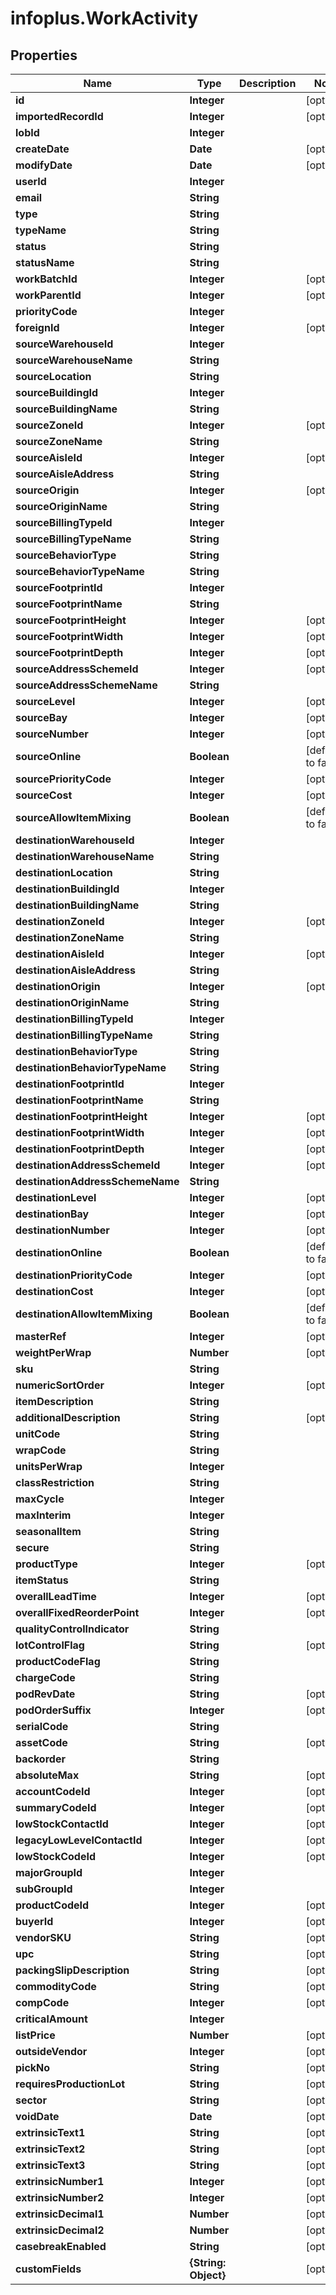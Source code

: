 # infoplus.WorkActivity

## Properties
Name | Type | Description | Notes
------------ | ------------- | ------------- | -------------
**id** | **Integer** |  | [optional] 
**importedRecordId** | **Integer** |  | [optional] 
**lobId** | **Integer** |  | 
**createDate** | **Date** |  | [optional] 
**modifyDate** | **Date** |  | [optional] 
**userId** | **Integer** |  | 
**email** | **String** |  | 
**type** | **String** |  | 
**typeName** | **String** |  | 
**status** | **String** |  | 
**statusName** | **String** |  | 
**workBatchId** | **Integer** |  | [optional] 
**workParentId** | **Integer** |  | [optional] 
**priorityCode** | **Integer** |  | 
**foreignId** | **Integer** |  | [optional] 
**sourceWarehouseId** | **Integer** |  | 
**sourceWarehouseName** | **String** |  | 
**sourceLocation** | **String** |  | 
**sourceBuildingId** | **Integer** |  | 
**sourceBuildingName** | **String** |  | 
**sourceZoneId** | **Integer** |  | [optional] 
**sourceZoneName** | **String** |  | 
**sourceAisleId** | **Integer** |  | [optional] 
**sourceAisleAddress** | **String** |  | 
**sourceOrigin** | **Integer** |  | [optional] 
**sourceOriginName** | **String** |  | 
**sourceBillingTypeId** | **Integer** |  | 
**sourceBillingTypeName** | **String** |  | 
**sourceBehaviorType** | **String** |  | 
**sourceBehaviorTypeName** | **String** |  | 
**sourceFootprintId** | **Integer** |  | 
**sourceFootprintName** | **String** |  | 
**sourceFootprintHeight** | **Integer** |  | [optional] 
**sourceFootprintWidth** | **Integer** |  | [optional] 
**sourceFootprintDepth** | **Integer** |  | [optional] 
**sourceAddressSchemeId** | **Integer** |  | [optional] 
**sourceAddressSchemeName** | **String** |  | 
**sourceLevel** | **Integer** |  | [optional] 
**sourceBay** | **Integer** |  | [optional] 
**sourceNumber** | **Integer** |  | [optional] 
**sourceOnline** | **Boolean** |  | [default to false]
**sourcePriorityCode** | **Integer** |  | [optional] 
**sourceCost** | **Integer** |  | [optional] 
**sourceAllowItemMixing** | **Boolean** |  | [default to false]
**destinationWarehouseId** | **Integer** |  | 
**destinationWarehouseName** | **String** |  | 
**destinationLocation** | **String** |  | 
**destinationBuildingId** | **Integer** |  | 
**destinationBuildingName** | **String** |  | 
**destinationZoneId** | **Integer** |  | [optional] 
**destinationZoneName** | **String** |  | 
**destinationAisleId** | **Integer** |  | [optional] 
**destinationAisleAddress** | **String** |  | 
**destinationOrigin** | **Integer** |  | [optional] 
**destinationOriginName** | **String** |  | 
**destinationBillingTypeId** | **Integer** |  | 
**destinationBillingTypeName** | **String** |  | 
**destinationBehaviorType** | **String** |  | 
**destinationBehaviorTypeName** | **String** |  | 
**destinationFootprintId** | **Integer** |  | 
**destinationFootprintName** | **String** |  | 
**destinationFootprintHeight** | **Integer** |  | [optional] 
**destinationFootprintWidth** | **Integer** |  | [optional] 
**destinationFootprintDepth** | **Integer** |  | [optional] 
**destinationAddressSchemeId** | **Integer** |  | [optional] 
**destinationAddressSchemeName** | **String** |  | 
**destinationLevel** | **Integer** |  | [optional] 
**destinationBay** | **Integer** |  | [optional] 
**destinationNumber** | **Integer** |  | [optional] 
**destinationOnline** | **Boolean** |  | [default to false]
**destinationPriorityCode** | **Integer** |  | [optional] 
**destinationCost** | **Integer** |  | [optional] 
**destinationAllowItemMixing** | **Boolean** |  | [default to false]
**masterRef** | **Integer** |  | [optional] 
**weightPerWrap** | **Number** |  | [optional] 
**sku** | **String** |  | 
**numericSortOrder** | **Integer** |  | [optional] 
**itemDescription** | **String** |  | 
**additionalDescription** | **String** |  | [optional] 
**unitCode** | **String** |  | 
**wrapCode** | **String** |  | 
**unitsPerWrap** | **Integer** |  | 
**classRestriction** | **String** |  | 
**maxCycle** | **Integer** |  | 
**maxInterim** | **Integer** |  | 
**seasonalItem** | **String** |  | 
**secure** | **String** |  | 
**productType** | **Integer** |  | [optional] 
**itemStatus** | **String** |  | 
**overallLeadTime** | **Integer** |  | [optional] 
**overallFixedReorderPoint** | **Integer** |  | [optional] 
**qualityControlIndicator** | **String** |  | 
**lotControlFlag** | **String** |  | [optional] 
**productCodeFlag** | **String** |  | 
**chargeCode** | **String** |  | 
**podRevDate** | **String** |  | [optional] 
**podOrderSuffix** | **Integer** |  | [optional] 
**serialCode** | **String** |  | 
**assetCode** | **String** |  | [optional] 
**backorder** | **String** |  | 
**absoluteMax** | **String** |  | [optional] 
**accountCodeId** | **Integer** |  | [optional] 
**summaryCodeId** | **Integer** |  | [optional] 
**lowStockContactId** | **Integer** |  | [optional] 
**legacyLowLevelContactId** | **Integer** |  | [optional] 
**lowStockCodeId** | **Integer** |  | [optional] 
**majorGroupId** | **Integer** |  | 
**subGroupId** | **Integer** |  | 
**productCodeId** | **Integer** |  | [optional] 
**buyerId** | **Integer** |  | [optional] 
**vendorSKU** | **String** |  | [optional] 
**upc** | **String** |  | [optional] 
**packingSlipDescription** | **String** |  | [optional] 
**commodityCode** | **String** |  | [optional] 
**compCode** | **Integer** |  | [optional] 
**criticalAmount** | **Integer** |  | 
**listPrice** | **Number** |  | [optional] 
**outsideVendor** | **Integer** |  | [optional] 
**pickNo** | **String** |  | [optional] 
**requiresProductionLot** | **String** |  | [optional] 
**sector** | **String** |  | [optional] 
**voidDate** | **Date** |  | [optional] 
**extrinsicText1** | **String** |  | [optional] 
**extrinsicText2** | **String** |  | [optional] 
**extrinsicText3** | **String** |  | [optional] 
**extrinsicNumber1** | **Integer** |  | [optional] 
**extrinsicNumber2** | **Integer** |  | [optional] 
**extrinsicDecimal1** | **Number** |  | [optional] 
**extrinsicDecimal2** | **Number** |  | [optional] 
**casebreakEnabled** | **String** |  | [optional] 
**customFields** | **{String: Object}** |  | [optional] 


